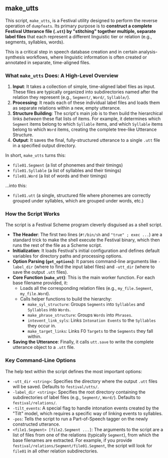 ## make_utts

This script, `make_utts`, is a Festival utility designed to perform the reverse operation of `dumpfeats`. Its primary purpose is to **construct a complete Festival Utterance file (`.utt`) by "stitching" together multiple, separate label files** that each represent a different linguistic tier or relation (e.g., segments, syllables, words).

This is a critical step in speech database creation and in certain analysis-synthesis workflows, where linguistic information is often created or annotated in separate, time-aligned files.

### What `make_utts` Does: A High-Level Overview

1.  **Input**: It takes a collection of simple, time-aligned label files as input. These files are typically organized into subdirectories named after the relation they represent (e.g., `Segment/`, `Word/`, `Syllable/`).
2.  **Processing**: It reads each of these individual label files and loads them as separate relations within a new, empty utterance.
3.  **Structure Building**: The script's main job is to then build the hierarchical links *between* these flat lists of items. For example, it determines which `Segment` items belong to which `Syllable` items, and which `Syllable` items belong to which `Word` items, creating the complete tree-like Utterance Structure.
4.  **Output**: It saves the final, fully-structured utterance to a single `.utt` file in a specified output directory.

In short, `make_utts` turns this:

*   `file01.Segment` (a list of phonemes and their timings)
*   `file01.Syllable` (a list of syllables and their timings)
*   `file01.Word` (a list of words and their timings)

...into this:

*   `file01.utt` (a single, structured file where phonemes are correctly grouped under syllables, which are grouped under words, etc.)

### How the Script Works

The script is a Festival Scheme program cleverly disguised as a shell script.
*   **The Header**: The first two lines (`#!/bin/sh` and `"true" ; exec ...`) are a standard trick to make the shell execute the Festival binary, which then runs the rest of the file as a Scheme script.
*   **Initialization**: It loads Festival's initial configuration and defines default variables for directory paths and processing options.
*   **Option Parsing (`get_options`)**: It parses command-line arguments like `-label_dir` (where to find the input label files) and `-utt_dir` (where to save the output `.utt` files).
*   **Core Function (`make_utt`)**: This is the main worker function. For each base filename provided, it:
    *   Loads all the corresponding relation files (e.g., `my_file.Segment`, `my_file.Word`).
    *   Calls helper functions to build the hierarchy:
        *   `make_syl_structure`: Groups `Segments` into `Syllables` and `Syllables` into `Words`.
        *   `make_phrase_structure`: Groups `Words` into `Phrases`.
        *   `intevent_link_syls`: Links `Intonation Events` to the `Syllables` they occur in.
        *   `make_target_links`: Links F0 `Targets` to the `Segments` they fall within.
*   **Saving the Utterance**: Finally, it calls `utt.save` to write the complete utterance object to a `.utt` file.

### Key Command-Line Options

The help text within the script defines the most important options:

*   `-utt_dir <string>`: Specifies the directory where the output `.utt` files will be saved. Defaults to `festival/utts/`.
*   `-label_dir <string>`: Specifies the root directory containing the subdirectories of label files (e.g., `Segment/`, `Word/`). Defaults to `festival/relations/`.
*   `-tilt_events`: A special flag to handle intonation events created by the "Tilt" model, which requires a specific way of linking events to syllables.
*   `-pos`: Tells the script to run a Part-of-Speech tagger on the newly constructed utterance.
*   `<file1.Segment> [file2.Segment ...]`: The arguments to the script are a list of files from one of the relations (typically `Segment`), from which the base filenames are extracted. For example, if you provide `festival/relations/Segment/file01.Segment`, the script will look for `file01` in all other relation subdirectories.